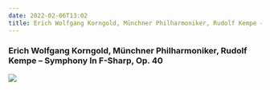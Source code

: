 ```yaml
---
date: 2022-02-06T13:02
title: Erich Wolfgang Korngold, Münchner Philharmoniker, Rudolf Kempe – Symphony In F-Sharp, Op. 40
---
```

### Erich Wolfgang Korngold, Münchner Philharmoniker, Rudolf Kempe – Symphony In F-Sharp, Op. 40
[![](https://i.discogs.com/XGAepwyfbKs0xcuJzTtd7xdasGMdg5TmlI7jrnYypYE/rs:fit/g:sm/q:90/h:595/w:600/czM6Ly9kaXNjb2dz/LWltYWdlcy9SLTQy/MjAzNjgtMTYwNTkz/MjgwOS02ODk5Lmpw/ZWc.jpeg)][1] 

[1]: https://www.discogs.com/release/4220368

